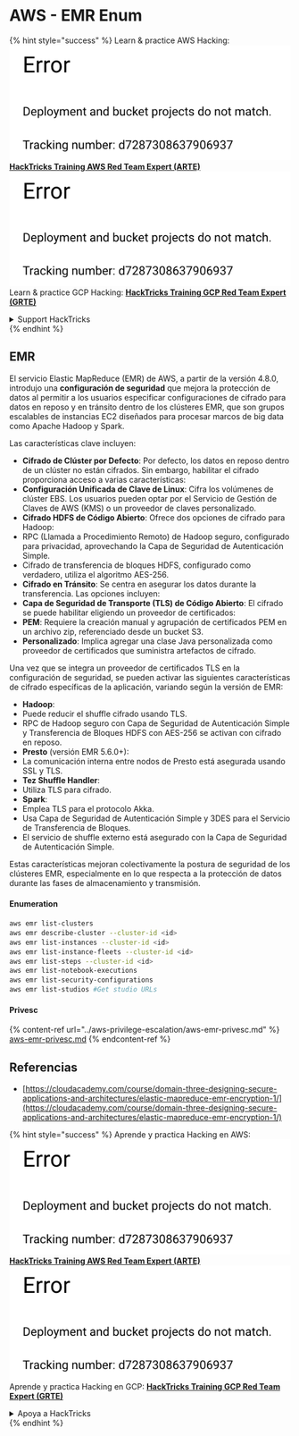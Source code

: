 # AWS - EMR Enum

{% hint style="success" %}
Learn & practice AWS Hacking:<img src="../../../.gitbook/assets/image (1) (1).png" alt="" data-size="line">[**HackTricks Training AWS Red Team Expert (ARTE)**](https://training.hacktricks.xyz/courses/arte)<img src="../../../.gitbook/assets/image (1) (1).png" alt="" data-size="line">\
Learn & practice GCP Hacking: <img src="../../../.gitbook/assets/image (2).png" alt="" data-size="line">[**HackTricks Training GCP Red Team Expert (GRTE)**<img src="../../../.gitbook/assets/image (2).png" alt="" data-size="line">](https://training.hacktricks.xyz/courses/grte)

<details>

<summary>Support HackTricks</summary>

* Check the [**subscription plans**](https://github.com/sponsors/carlospolop)!
* **Join the** 💬 [**Discord group**](https://discord.gg/hRep4RUj7f) or the [**telegram group**](https://t.me/peass) or **follow** us on **Twitter** 🐦 [**@hacktricks\_live**](https://twitter.com/hacktricks\_live)**.**
* **Share hacking tricks by submitting PRs to the** [**HackTricks**](https://github.com/carlospolop/hacktricks) and [**HackTricks Cloud**](https://github.com/carlospolop/hacktricks-cloud) github repos.

</details>
{% endhint %}

## EMR

El servicio Elastic MapReduce (EMR) de AWS, a partir de la versión 4.8.0, introdujo una **configuración de seguridad** que mejora la protección de datos al permitir a los usuarios especificar configuraciones de cifrado para datos en reposo y en tránsito dentro de los clústeres EMR, que son grupos escalables de instancias EC2 diseñados para procesar marcos de big data como Apache Hadoop y Spark.

Las características clave incluyen:

* **Cifrado de Clúster por Defecto**: Por defecto, los datos en reposo dentro de un clúster no están cifrados. Sin embargo, habilitar el cifrado proporciona acceso a varias características:
* **Configuración Unificada de Clave de Linux**: Cifra los volúmenes de clúster EBS. Los usuarios pueden optar por el Servicio de Gestión de Claves de AWS (KMS) o un proveedor de claves personalizado.
* **Cifrado HDFS de Código Abierto**: Ofrece dos opciones de cifrado para Hadoop:
* RPC (Llamada a Procedimiento Remoto) de Hadoop seguro, configurado para privacidad, aprovechando la Capa de Seguridad de Autenticación Simple.
* Cifrado de transferencia de bloques HDFS, configurado como verdadero, utiliza el algoritmo AES-256.
* **Cifrado en Tránsito**: Se centra en asegurar los datos durante la transferencia. Las opciones incluyen:
* **Capa de Seguridad de Transporte (TLS) de Código Abierto**: El cifrado se puede habilitar eligiendo un proveedor de certificados:
* **PEM**: Requiere la creación manual y agrupación de certificados PEM en un archivo zip, referenciado desde un bucket S3.
* **Personalizado**: Implica agregar una clase Java personalizada como proveedor de certificados que suministra artefactos de cifrado.

Una vez que se integra un proveedor de certificados TLS en la configuración de seguridad, se pueden activar las siguientes características de cifrado específicas de la aplicación, variando según la versión de EMR:

* **Hadoop**:
* Puede reducir el shuffle cifrado usando TLS.
* RPC de Hadoop seguro con Capa de Seguridad de Autenticación Simple y Transferencia de Bloques HDFS con AES-256 se activan con cifrado en reposo.
* **Presto** (versión EMR 5.6.0+):
* La comunicación interna entre nodos de Presto está asegurada usando SSL y TLS.
* **Tez Shuffle Handler**:
* Utiliza TLS para cifrado.
* **Spark**:
* Emplea TLS para el protocolo Akka.
* Usa Capa de Seguridad de Autenticación Simple y 3DES para el Servicio de Transferencia de Bloques.
* El servicio de shuffle externo está asegurado con la Capa de Seguridad de Autenticación Simple.

Estas características mejoran colectivamente la postura de seguridad de los clústeres EMR, especialmente en lo que respecta a la protección de datos durante las fases de almacenamiento y transmisión.

#### Enumeration
```bash
aws emr list-clusters
aws emr describe-cluster --cluster-id <id>
aws emr list-instances --cluster-id <id>
aws emr list-instance-fleets --cluster-id <id>
aws emr list-steps --cluster-id <id>
aws emr list-notebook-executions
aws emr list-security-configurations
aws emr list-studios #Get studio URLs
```
#### Privesc

{% content-ref url="../aws-privilege-escalation/aws-emr-privesc.md" %}
[aws-emr-privesc.md](../aws-privilege-escalation/aws-emr-privesc.md)
{% endcontent-ref %}

## Referencias

* [https://cloudacademy.com/course/domain-three-designing-secure-applications-and-architectures/elastic-mapreduce-emr-encryption-1/](https://cloudacademy.com/course/domain-three-designing-secure-applications-and-architectures/elastic-mapreduce-emr-encryption-1/)

{% hint style="success" %}
Aprende y practica Hacking en AWS:<img src="../../../.gitbook/assets/image (1) (1).png" alt="" data-size="line">[**HackTricks Training AWS Red Team Expert (ARTE)**](https://training.hacktricks.xyz/courses/arte)<img src="../../../.gitbook/assets/image (1) (1).png" alt="" data-size="line">\
Aprende y practica Hacking en GCP: <img src="../../../.gitbook/assets/image (2).png" alt="" data-size="line">[**HackTricks Training GCP Red Team Expert (GRTE)**<img src="../../../.gitbook/assets/image (2).png" alt="" data-size="line">](https://training.hacktricks.xyz/courses/grte)

<details>

<summary>Apoya a HackTricks</summary>

* Revisa los [**planes de suscripción**](https://github.com/sponsors/carlospolop)!
* **Únete al** 💬 [**grupo de Discord**](https://discord.gg/hRep4RUj7f) o al [**grupo de telegram**](https://t.me/peass) o **síguenos** en **Twitter** 🐦 [**@hacktricks\_live**](https://twitter.com/hacktricks\_live)**.**
* **Comparte trucos de hacking enviando PRs a los** [**HackTricks**](https://github.com/carlospolop/hacktricks) y [**HackTricks Cloud**](https://github.com/carlospolop/hacktricks-cloud) repositorios de github.

</details>
{% endhint %}
